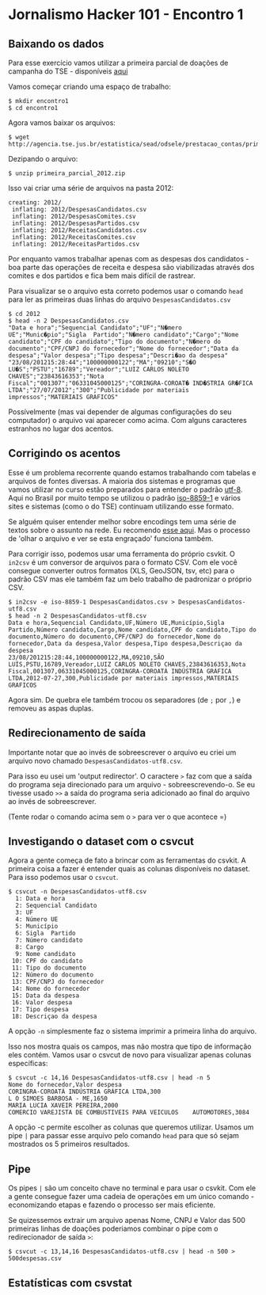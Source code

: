 # Jornalismo Hacker 101 - Encontro 1

## Baixando os dados
Para esse exercício vamos utilizar a primeira parcial de doações de campanha do TSE - disponíveis [aqui](http://www.tse.jus.br/eleicoes/repositorio-de-dados-eleitorais)

Vamos começar criando uma espaço de trabalho:

	$ mkdir encontro1
	$ cd encontro1

Agora vamos baixar os arquivos:

	$ wget http://agencia.tse.jus.br/estatistica/sead/odsele/prestacao_contas/primeira_parcial_2012.zip

Dezipando o arquivo:

	$ unzip primeira_parcial_2012.zip

Isso vai criar uma série de arquivos na pasta 2012:

	creating: 2012/
	 inflating: 2012/DespesasCandidatos.csv  
	 inflating: 2012/DespesasComites.csv  
	 inflating: 2012/DespesasPartidos.csv  
	 inflating: 2012/ReceitasCandidatos.csv  
	 inflating: 2012/ReceitasComites.csv  
	 inflating: 2012/ReceitasPartidos.csv  

Por enquanto vamos trabalhar apenas com as despesas dos candidatos - boa parte das operações de receita e despesa são viabilizadas através dos comites e dos partidos e fica bem mais difícil de rastrear.

Para visualizar se o arquivo esta correto podemos usar o comando ``head`` para ler as primeiras duas linhas do arquivo ``DespesasCandidatos.csv``

	$ cd 2012
	$ head -n 2 DespesasCandidatos.csv
	"Data e hora";"Sequencial Candidato";"UF";"N�mero UE";"Munic�pio";"Sigla  Partido";"N�mero candidato";"Cargo";"Nome candidato";"CPF do candidato";"Tipo do documento";"N�mero do documento";"CPF/CNPJ do fornecedor";"Nome do fornecedor";"Data da despesa";"Valor despesa";"Tipo despesa";"Descri�ao da despesa"
	"23/08/201215:28:44";"100000000122";"MA";"09210";"S�O LU�S";"PSTU";"16789";"Vereador";"LUIZ CARLOS NOLETO CHAVES";"23843616353";"Nota Fiscal";"001307";"06331045000125";"CORINGRA-COROAT� IND�STRIA GR�FICA LTDA";"27/07/2012";"300";"Publicidade por materiais impressos";"MATERIAIS GRAFICOS"

Possívelmente (mas vai depender de algumas configurações do seu computador) o arquivo vai aparecer como acima. Com alguns caracteres estranhos no lugar dos acentos.

## Corrigindo os acentos

Esse é um problema recorrente quando estamos trabalhando com tabelas e arquivos de fontes diversas. A maioria dos sistemas e programas que vamos utilizar no curso estão preparados para entender o padrão [utf-8](http://pt.wikipedia.org/wiki/UTF-8). Aqui no Brasil por muito tempo se utilizou o padrão [iso-8859-1](http://pt.wikipedia.org/wiki/ISO_8859-1) e vários sites e sistemas (como o do TSE) continuam utilizando esse formato.

Se alguém quiser entender melhor sobre encodings tem uma série de textos sobre o assunto na rede. Eu recomendo [esse aqui](http://kunststube.net/encoding/). Mas o processo de 'olhar o arquivo e ver se esta engraçado' funciona também.

Para corrigir isso, podemos usar uma ferramenta do próprio csvkit. O ``in2csv`` é um conversor de arquivos para o formato CSV. Com ele você consegue converter outros formatos (XLS, GeoJSON, tsv, etc) para o padrão CSV mas ele também faz um belo trabalho de padronizar o próprio CSV.

	$ in2csv -e iso-8859-1 DespesasCandidatos.csv > DespesasCandidatos-utf8.csv
	$ head -n 2 DespesasCandidatos-utf8.csv
	Data e hora,Sequencial Candidato,UF,Número UE,Município,Sigla  Partido,Número candidato,Cargo,Nome candidato,CPF do candidato,Tipo do documento,Número do documento,CPF/CNPJ do fornecedor,Nome do fornecedor,Data da despesa,Valor despesa,Tipo despesa,Descriçao da despesa
	23/08/201215:28:44,100000000122,MA,09210,SÃO LUÍS,PSTU,16789,Vereador,LUIZ CARLOS NOLETO CHAVES,23843616353,Nota Fiscal,001307,06331045000125,CORINGRA-COROATÁ INDÚSTRIA GRÁFICA LTDA,2012-07-27,300,Publicidade por materiais impressos,MATERIAIS GRAFICOS

Agora sim. De quebra ele também trocou os separadores (de ``;`` por ``,``) e removeu as aspas duplas.

## Redirecionamento de saída

Importante notar que ao invés de sobreescrever o arquivo eu criei um arquivo novo chamado ``DespesasCandidatos-utf8.csv``.

Para isso eu usei um 'output redirector'. O caractere ``>`` faz com que a saída do programa seja direcionado para um arquivo - sobreescrevendo-o. Se eu tivesse usado ``>>`` a saída do programa seria adicionado ao final do arquivo ao invés de sobreescrever.
 
(Tente rodar o comando acima sem o ``>`` para ver o que acontece =)

## Investigando o dataset com o csvcut

Agora a gente começa de fato a brincar com as ferramentas do csvkit. A primeira coisa a fazer é entender quais as colunas disponíveis no dataset. Para isso podemos usar o ``csvcut``.

	$ csvcut -n DespesasCandidatos-utf8.csv
	  1: Data e hora
	  2: Sequencial Candidato
	  3: UF
	  4: Número UE
	  5: Município
	  6: Sigla  Partido
	  7: Número candidato
	  8: Cargo
	  9: Nome candidato
	 10: CPF do candidato
	 11: Tipo do documento
	 12: Número do documento
	 13: CPF/CNPJ do fornecedor
	 14: Nome do fornecedor
	 15: Data da despesa
	 16: Valor despesa
	 17: Tipo despesa
	 18: Descriçao da despesa

A opção ``-n`` simplesmente faz o sistema imprimir a primeira linha do arquivo.

Isso nos mostra quais os campos, mas não mostra que tipo de informação eles contém. Vamos usar o csvcut de novo para visualizar apenas colunas específicas:

	$ csvcut -c 14,16 DespesasCandidatos-utf8.csv | head -n 5
	Nome do fornecedor,Valor despesa
	CORINGRA-COROATÁ INDÚSTRIA GRÁFICA LTDA,300
	L O SIMOES BARBOSA - ME,1650
	MARIA LUCIA XAVEIR PEREIRA,2000
	COMERCIO VAREJISTA DE COMBUSTIVEIS PARA VEICULOS 	AUTOMOTORES,3084

A opção -c permite escolher as colunas que queremos utilizar. Usamos um pipe ``|`` para passar esse arquivo pelo comando ``head`` para que só sejam mostrados os 5 primeiros resultados.

## Pipe

Os pipes ``|`` são um conceito chave no terminal e para usar o csvkit. Com ele a gente consegue fazer uma cadeia de operações em um único comando - economizando etapas e fazendo o processo ser mais eficiente.

Se quizessemos extrair um arquivo apenas Nome, CNPJ e Valor das 500 primeiras linhas de doações poderiamos combinar o pipe com o redirecionador de saída ``>``:

	$ csvcut -c 13,14,16 DespesasCandidatos-utf8.csv | head -n 500 > 500despesas.csv

## Estatísticas com csvstat



